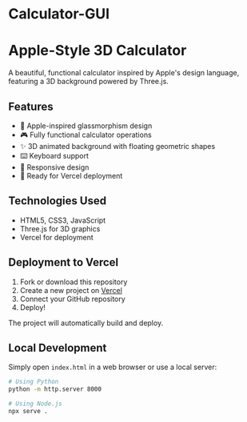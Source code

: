 # Calculator-GUI
# Apple-Style 3D Calculator

A beautiful, functional calculator inspired by Apple's design language, featuring a 3D background powered by Three.js.

## Features

- 🍎 Apple-inspired glassmorphism design
- 🎮 Fully functional calculator operations
- ✨ 3D animated background with floating geometric shapes
- ⌨️ Keyboard support
- 📱 Responsive design
- 🚀 Ready for Vercel deployment

## Technologies Used

- HTML5, CSS3, JavaScript
- Three.js for 3D graphics
- Vercel for deployment

## Deployment to Vercel

1. Fork or download this repository
2. Create a new project on [Vercel](https://vercel.com)
3. Connect your GitHub repository
4. Deploy!

The project will automatically build and deploy.

## Local Development

Simply open `index.html` in a web browser or use a local server:

```bash
# Using Python
python -m http.server 8000

# Using Node.js
npx serve . 